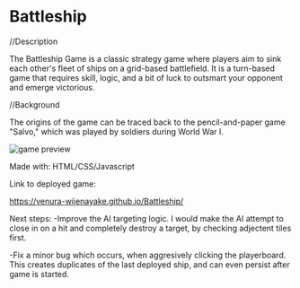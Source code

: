 # Battleship

//Description

The Battleship Game is a classic strategy game where players aim to sink each other's fleet of ships on a grid-based battlefield. It is a turn-based game that requires skill, logic, and a bit of luck to outsmart your opponent and emerge victorious.

//Background

The origins of the game can be traced back to the pencil-and-paper game "Salvo," which was played by soldiers during World War I. 

![game preview](https://tinyurl.com/yusmfy32)

Made with: HTML/CSS/Javascript

Link to deployed game:

https://venura-wijenayake.github.io/Battleship/


Next steps:
-Improve the AI targeting logic. I would make the AI attempt to close in on a hit and completely destroy a target, by checking adjectent tiles first.

-Fix a minor bug which occurs, when aggresively clicking the playerboard. This creates duplicates of the last deployed ship, and can even persist after game is started.
